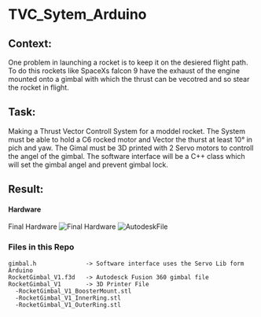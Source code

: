 # TVC_Sytem_Arduino

## Context:
One problem in launching a rocket is to keep it on the desiered flight path. To do this rockets like SpaceXs falcon 9 have the exhaust of the engine mounted onto a gimbal with which the thrust can be vecotred and so stear the rocket in flight. 

## Task:
Making a Thrust Vector Controll System for a moddel rocket. The System must be able to hold a C6 rocked motor and Vector the thurst at least 10° in pich and yaw. The Gimal must be 3D printed with 2 Servo motors to controll the angel of the gimbal. The software interface will be a C++ class which will set the gimbal angel and prevent gimbal lock.

## Result:
#### Hardware
Final Hardware
![Final Hardware](ImgAssets_Readme/HueArduino-1.jpg)
![AutodeskFile](ImgAssets_Readme/HueArduino-1.jpg)

### Files in this Repo
```
gimbal.h              -> Software interface uses the Servo Lib form Arduino
RocketGimbal_V1.f3d   -> Autodesck Fusion 360 gimbal file
RocketGimbal_V1       -> 3D Printer File
  -RocketGimbal_V1_BoosterMount.stl
  -RocketGimbal_V1_InnerRing.stl
  -RocketGimbal_V1_OuterRing.stl
```
